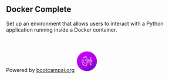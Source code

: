 <br>

## Docker Complete
Set up an environment that allows users to interact with a Python application running inside a Docker container.
<br>


<br><br>
Powered by [bootcampai.org](https://bootcampai.org)
<a href="https://www.bootcampai.org/">
    <img src="./outputlogo.png" style="width: 60px">
</a>

